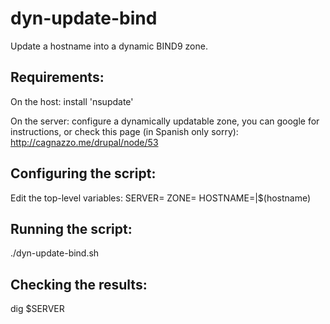 dyn-update-bind
===============

Update a hostname into a dynamic BIND9 zone.

Requirements:
--
On the host: install 'nsupdate'

On the server: configure a dynamically updatable zone, you can google for instructions, or check this page (in Spanish only sorry): http://cagnazzo.me/drupal/node/53

Configuring the script:
--
Edit the top-level variables:
SERVER=<your DNS server>
ZONE=<your dynamically updateable zone>
HOSTNAME=<set your hostname>|$(hostname)

Running the script:
--
./dyn-update-bind.sh 

Checking the results:
--
dig $SERVER <your hostname>